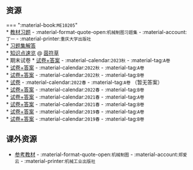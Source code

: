 ## 资源  
=== ":material-book:`ME10205`"  
    * [教材习题](https://api.mir6.com/api/lanzou?url=https://cqu-openlib.lanzout.com/iEP3l29ibhle&down=true) - :material-format-quote-open:`机械制图习题集` - :material-account:`丁一` - :material-printer:`重庆大学出版社`  
    * [习题集解答](https://api.mir6.com/api/lanzou?url=https://cqu-openlib.lanzout.com/iaxSq23c0r6b&down=true)  
    * [知识点速览](https://api.mir6.com/api/lanzou?url=https://cqu-openlib.lanzout.com/iaxSq23c0r6b&down=true) @ [茵符草](../contributor/茵符草.md)  
    * 期末试卷
        * [试卷+答案](https://api.mir6.com/api/lanzou?url=https://cqu-openlib.lanzout.com/i7gZZ2hk055a&down=true) - :material-calendar:`2023秋` - :material-tag:`A卷`  
        * [试卷+答案](https://api.mir6.com/api/lanzou?url=https://cqu-openlib.lanzout.com/iyNjz2bpr5cd&down=true) - :material-calendar:`2022秋` - :material-tag:`A卷`  
        * [试卷+答案](https://api.mir6.com/api/lanzou?url=https://cqu-openlib.lanzout.com/iKUNC29id7wh&down=true) - :material-calendar:`2022秋` - :material-tag:`B卷`  
        * [试卷](https://api.mir6.com/api/lanzou?url=https://cqu-openlib.lanzout.com/ijuU429id6yd&down=true) - :material-calendar:`2022春` - :material-tag:`A卷` （暂无答案）  
        * [试卷+答案](https://api.mir6.com/api/lanzou?url=https://cqu-openlib.lanzout.com/imCNM29id7mh&down=true) - :material-calendar:`2022春` - :material-tag:`B卷`  
        * [试卷+答案](https://api.mir6.com/api/lanzou?url=https://cqu-openlib.lanzout.com/iYBXt29id6hg&down=true) - :material-calendar:`2021春` - :material-tag:`A卷`  
        * [试卷+答案](https://api.mir6.com/api/lanzou?url=https://cqu-openlib.lanzout.com/is97h29id6od&down=true) - :material-calendar:`2021春` - :material-tag:`B卷`  
        * [试卷+答案](https://api.mir6.com/api/lanzou?url=https://cqu-openlib.lanzout.com/i90sS29id5qj&down=true) - :material-calendar:`2019春` - :material-tag:`A卷`  
        * [试卷+答案](https://api.mir6.com/api/lanzou?url=https://cqu-openlib.lanzout.com/iSasi29id5zi&down=true) - :material-calendar:`2019春` - :material-tag:`B卷`  

## 课外资源
- [参考教材](https://api.mir6.com/api/lanzou?url=https://cqu-openlib.lanzout.com/iMtbC2abjt1i&down=true) - :material-format-quote-open:`机械制图` - :material-account:`郑爱云` - :material-printer:`机械工业出版社` 